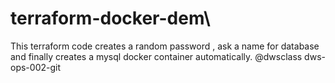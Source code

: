 # terraform-docker-dem\
This terraform code creates a random password , ask a name for database and finally creates a mysql docker container automatically. 
@dwsclass dws-ops-002-git

